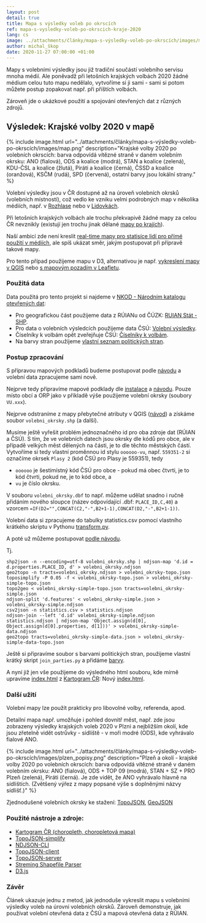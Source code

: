 ```yaml
---
layout: post
detail: true
title: Mapa s výsledky voleb po okrscích
ref: mapa-s-vysledky-voleb-po-okrscich-kraje-2020
lang: cs
image: ../attachments/články/mapa-s-výsledky-voleb-po-okrscích/images/map.png
author: michal_škop
date: 2020-11-27 07:00:00 +01:00
---
```

Mapy s volebními výsledky jsou již tradiční součástí volebního servisu mnoha médií. Ale poněvadž při letošních krajských volbách 2020 žádné médium celou tuto mapu nedělalo, vytvoříme si ji sami - sami si potom můžete postup zopakovat např. při příštích volbách. 
<!--more-->

Zároveň jde o ukázkové použití a spojování otevřených dat z různých zdrojů.

## Výsledek: Krajské volby 2020 v mapě

{% include image.html url="../attachments/články/mapa-s-výsledky-voleb-po-okrscích/images/map.png" description="Krajské volby 2020 po volebních okrscích: barva odpovídá vítězné straně v daném volebním okrsku: ANO (fialová), ODS a koalice (modrá), STAN a koalice (zelená), KDU-ČSL a koalice (žlutá), Piráti a koalice (černá), ČSSD a koalice (oranžová), KSČM (rudá), SPD (červená), ostatní barvy jsou lokální strany." %}

Volební výsledky jsou v ČR dostupné až na úroveň volebních okrsků (volebních místností), což vedlo ke vzniku velmi podrobných map v několika médiích, např. v [Rozhlase][link_rozhlas] nebo v [Lidovkách][link_lidovky].

Při letošních krajských volbách ale trochu překvapivě žádné mapy za celou ČR nevznikly (existují jen trochu jinak dělané [mapy po krajích][link_volebniatlas]).

Naší ambicí zde není kreslit [real-time mapy pro statisíce lidí pro přímé použití v médiích][link_sulek], ale spíš ukázat směr, jakým postupovat při přípravě takové mapy.

Pro tento případ použijeme mapu v D3, alternativou je např. [vykreslení mapy v QGIS][link_choropleth_qgis] nebo [s mapovým pozadím v Leafletu][link_leaflet].

### Použitá data
Data použitá pro tento projekt si najdeme v [NKOD - Národním katalogu otevřených dat][link_nkod]:

- Pro geografickou část použijeme data z RÚIANu od ČÚZK: [RUIAN Stát - SHP][link_ruian].
- Pro data o volebních výsledcích použijeme data ČSÚ: [Volební výsledky][link_csu].
- Číselníky k volbám opět zveřejňuje ČSÚ: [Číselníky k volbám][link_csu_2].
- Na barvy stran použijeme [vlastní seznam politických stran][link_political_parties].

### Postup zpracování
S přípravou mapových podkladů budeme postupovat podle [návodu][link_choropleth] a volební data zpracujeme sami nově.

Nejprve tedy připravíme mapové podklady dle [instalace][link_choropleth_install] a [návodu][link_choropleth_maps]. Pouze místo obcí a ORP jako v příkladě výše použijeme volební okrsky (soubory `VU.xxx`).

Nejprve odstraníme z mapy přebytečné atributy v QGIS ([návod][link_attributes]) a získáme soubor `volebni_okrsky.shp` (a další).

Musíme ještě vyřešit problém jednoznačného id pro oba zdroje dat (RÚIAN a ČSÚ). S tím, že ve volebních datech jsou okrsky dle kódů pro obce, ale v případě velkých měst dělených na části, je to dle těchto městských částí. Vytvoříme si tedy vlastní proměnnou id stylu `oooooo-vu`, např. `559351-2` si označíme okrsek `Plasy 2` (kód ČSÚ pro Plasy je 559351), tedy

- `oooooo` je šestimístný kód ČSÚ pro obce - pokud má obec čtvrti, je to kód čtvrti, pokud ne, je to kód obce, a
- `vu` je číslo okrsku.

V souboru `volebni_okrsky.dbf` to např. můžeme udělat snadno i ručně přidáním nového sloupce (název odpovídající .dbf: `PLACE_ID,C,40`) a vzorcem `=IF(D2="",CONCAT(C2,"-",B2+1-1),CONCAT(D2,"-",B2+1-1))`.

Volební data si zpracujeme do tabulky statistics.csv pomocí vlastního krátkého skriptu v Pythonu [transform.py](../attachments/články/mapa-s-výsledky-voleb-po-okrscích/data/transform.py).

A poté už můžeme postupovat [podle návodu][link_choropleth_maps].

Tj.

    shp2json -n --encoding=utf-8 volebni_okrsky.shp | ndjson-map 'd.id = d.properties.PLACE_ID, d' > volebni_okrsky.ndjson
    geo2topo -n tracts=volebni_okrsky.ndjson > volebni_okrsky-topo.json
    toposimplify -P 0.05 -f < volebni_okrsky-topo.json > volebni_okrsky-simple-topo.json
    topo2geo < volebni_okrsky-simple-topo.json tracts=volebni_okrsky-simple.json
    ndjson-split 'd.features' < volebni_okrsky-simple.json > volebni_okrsky-simple.ndjson
    csv2json -n statistics.csv > statistics.ndjson
    ndjson-join --left 'd.id' volebni_okrsky-simple.ndjson statistics.ndjson | ndjson-map 'Object.assign(d[0], Object.assign(d[0].properties, d[1]))' > volebni_okrsky-simple-data.ndjson
    geo2topo tracts=volebni_okrsky-simple-data.json > volebni_okrsky-simple-data-topo.json

Ještě si připravíme soubor s barvami politických stran, použijeme vlastní krátký skript `join_parties.py` a přidáme [barvy][link_political_parties].

A nyní již jen vše použijeme do výsledného html souboru, kde mírně upravíme [index.html](https://data.gov.cz/attachments/%C4%8Dl%C3%A1nky/kartogram-choropleth/data/index.html) z [Kartogram ČR][link_choropleth]: Nový [index.html](../attachments/články/mapa-s-výsledky-voleb-po-okrscích/data/index.html).

### Další užití
Volební mapy lze použít prakticky pro libovolné volby, referenda, apod. 

Detailní mapa např. umožňuje i pohled dovnitř měst, např. zde jsou zobrazeny výsledky krajských voleb 2020 v Plzni a nejbližším okolí, kde jsou zřetelně vidět ostrůvky - sídliště - v moři modré (ODS), kde vyhrávalo fialové ANO.

{% include image.html url="../attachments/články/mapa-s-výsledky-voleb-po-okrscích/images/plzen_popisy.png" description="Plzeň a okolí - krajské volby 2020 po volebních okrscích: barva odpovídá vítězné straně v daném volebním okrsku: ANO (fialová), ODS + TOP 09 (modrá), STAN + SZ + PRO Plzeň (zelená), Piráti (černá). Je zde vidět, že ANO vyhrávalo hlavně na sídlištích. (Zvětšený výřez z mapy popsané výše s doplněnými názvy sídlišť.)" %}

Zjednodušené volebních okrsky ke stažení: [TopoJSON](../attachments/články/mapa-s-výsledky-voleb-po-okrscích/data/volebni_okrsky-simple-topo.json), [GeoJSON](../attachments/články/mapa-s-výsledky-voleb-po-okrscích/data/volebni_okrsky-simple.json)

### Použité nástroje a zdroje:
- [Kartogram ČR (choropleth, choropletová mapa)][link_choropleth]
- [TopoJSON-simplify][link_simplify]
- [NDJSON-CLI][link_cli]
- [TopoJSON-client][link_client]
- [TopoJSON-server][link_server]
- [Streming Shapefile Parser][link_parser]
- [D3.js][link_d3]

### Závěr
Článek ukazuje jednu z metod, jak jednoduše vykreslit mapu s volebními výsledky voleb na úrovni volebních okrsků. Zároveň demonstruje, jak používat volební otevřená data z ČSÚ a mapová otevřená data z RÚIAN.


[link_rozhlas]: https://www.irozhlas.cz/volby/jak-volili-vasi-sousedi-prohlednete-si-nejpodrobnejsi-mapu-volebnich-vysledku_1710220940_pek "Jak volili vaši sousedi. Prohlédněte si nejpodrobnější mapu volebních výsledků."
[link_lidovky]: https://www.lidovky.cz/prezidentske-volby-2018.aspx?k=vysledky-druhe-kolo&t=okrsky-mapa "Prezidentské volby 2018."
[link_volebniatlas]: https://volebniatlas.cz/ "Volební atlas"
[link_sulek]: https://marcel.sulek.eu/2018/02/05/volebni-mapy.html "Volební mapy"
[link_choropleth_qgis]: kartogram-choropleth#postup-zpracování-mapa-v-qgis "Kartogram ČR (choropleth, choropletová mapa): Postup zpracování v QGIS"
[link_leaflet]: https://leafletjs.com/examples/choropleth/ "Leaflet: Choropleth"
[link_nkod]: https://data.gov.cz/datové-sady "NKOD"
[link_ruian]: https://data.gov.cz/datová-sada?iri=https%3A%2F%2Fdata.gov.cz%2Fzdroj%2Fdatové-sady%2Fhttps---atom.cuzk.cz-api-3-action-package_show-id-cz-00025712-cuzk_ruian-staty-shp_1 "NKOD - RÚIAN - SHP - soubor obce ČR"
[link_csu]: https://data.gov.cz/datová-sada?iri=https%3A%2F%2Fdata.gov.cz%2Fzdroj%2Fdatové-sady%2Fhttp---vdb.czso.cz-pll-eweb-package_show-id-kz2020okrsky "NKOD - ČSÚ - výsledky voleb"
[link_csu_2]: https://data.gov.cz/datová-sada?iri=https%3A%2F%2Fdata.gov.cz%2Fzdroj%2Fdatové-sady%2Fhttp---vdb.czso.cz-pll-eweb-package_show-id-kz2020cis "NKOD - ČSÚ - číselníky k volbám"
[link_political_parties]: https://github.com/michalskop/political_parties/blob/master/cz/parties.csv "Political parties CZ"
[link_choropleth]: kartogram-choropleth "Kartogram ČR (choropleth, choropletová mapa)"
[link_choropleth_install]: kartogram-choropleth#instalace-potřebných-programů "Kartogram ČR (choropleth, choropletová mapa): Instalace potřebných programů"
[link_choropleth_maps]: kartogram-choropleth#postup-zpracování-mapa-v-d3 "Kartogram ČR (choropleth, choropletová mapa): Postup zpracování - mapa v D3"
[link_attributes]: https://gis.stackexchange.com/questions/12329/how-to-delete-fields-in-qgis "How to delete fields in QGIS"

[link_simplify]: https://github.com/topojson/topojson-simplify "TopoJSON-simplify"
[link_cli]: https://github.com/mbostock/ndjson-cli "NDJSON-CLI"
[link_client]: https://github.com/topojson/topojson-client "TopoJSON-client"
[link_server]: https://github.com/topojson/topojson-server "TopoJSON-server"
[link_parser]: https://github.com/mbostock/shapefile "Streaming Shapefile Parser"

[link_d3]: https://d3js.org/ "D3.js"




